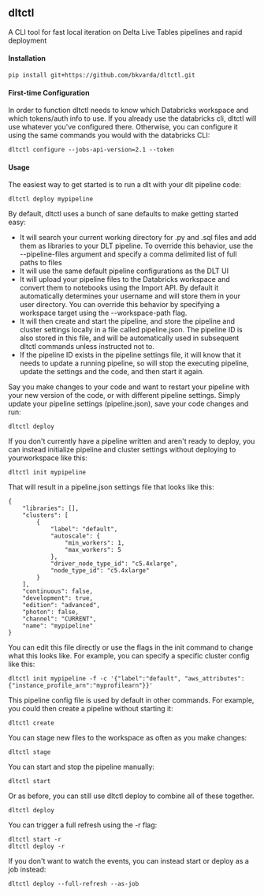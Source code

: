## dltctl
A CLI tool for fast local iteration on Delta Live Tables pipelines and rapid deployment

#### Installation
```
pip install git+https://github.com/bkvarda/dltctl.git
```

#### First-time Configuration
In order to function dltctl needs to know which Databricks workspace and which tokens/auth info to use. If you already use the databricks cli, dltctl will use whatever you've configured there. Otherwise, you can configure it using the same commands you would with the databricks CLI:
```
dltctl configure --jobs-api-version=2.1 --token
```

#### Usage
 The easiest way to get started is to run a dlt with your dlt pipeline code:
```
dltctl deploy mypipeline
```
By default, dltctl uses a bunch of sane defaults to make getting started easy:
- It will search your current working directory for .py and .sql files and add them as libraries to your DLT pipeline. To override this behavior, use the --pipeline-files argument and specify a comma delimited list of full paths to files
- It will use the same default pipeline configurations as the DLT UI
- It will upload your pipeline files to the Databricks workspace and convert them to notebooks using the Import API. By default it automatically determines your username and will store them in your user directory. You can override this behavior by specifying a workspace target using the --workspace-path flag. 
- It will then create and start the pipeline, and store the pipeline and cluster settings locally in a file called pipeline.json. The pipeline ID is also stored in this file, and will be automatically used in subsequent dltctl commands unless instructed not to. 
- If the pipeline ID exists in the pipeline settings file, it will know that it needs to update a running pipeline, so will stop the executing pipeline, update the settings and the code, and then start it again. 

Say you make changes to your code and want to restart your pipeline with your new version of the code, or with different pipeline settings. Simply update your pipeline settings (pipeline.json), save your code changes and run:
```
dltctl deploy
``` 
If you don't currently have a pipeline written and aren't ready to deploy, you can instead initialize pipeline and cluster settings without deploying to yourworkspace like this:
```
dltctl init mypipeline
```
That will result in a pipeline.json settings file that looks like this:
```
{
    "libraries": [],
    "clusters": [
        {
            "label": "default",
            "autoscale": {
                "min_workers": 1,
                "max_workers": 5
            },
            "driver_node_type_id": "c5.4xlarge",
            "node_type_id": "c5.4xlarge"
        }
    ],
    "continuous": false,
    "development": true,
    "edition": "advanced",
    "photon": false,
    "channel": "CURRENT",
    "name": "mypipeline"
}
```
You can edit this file directly or use the flags in the init command to change what this looks like. For example, you can specify a specific cluster config like this:
```
dltctl init mypipeline -f -c '{"label":"default", "aws_attributes": {"instance_profile_arn":"myprofilearn"}}'
```
This pipeline config file is used by default in other commands. For example, you could then create a pipeline without starting it:
```
dltctl create
```
You can stage new files to the workspace as often as you make changes:
```
dltctl stage
```
You can start and stop the pipeline manually:
```
dltctl start
```

Or as before, you can still use dltctl deploy to combine all of these together.
```
dltctl deploy
```
You can trigger a full refresh using the -r flag:
```
dltctl start -r
dltctl deploy -r
```
If you don't want to watch the events, you can instead start or deploy as a job instead:
```
dltctl deploy --full-refresh --as-job
```





